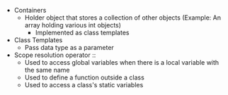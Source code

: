 - Containers
	- Holder object that stores a collection of other objects (Example: An array holding various int objects)
		- Implemented as class templates 
- Class Templates
	- Pass data type as a parameter
- Scope resolution operator ::
	- Used to access global variables when there is a local variable with the same name 
	- Used to define a function outside a class 
	- Used to access a class's static variables